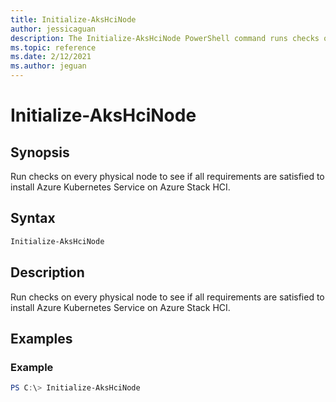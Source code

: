 ```yaml
---
title: Initialize-AksHciNode
author: jessicaguan
description: The Initialize-AksHciNode PowerShell command runs checks on every physical node to see if all requirements are satisfied to install AKS on Azure Stack HCI.
ms.topic: reference
ms.date: 2/12/2021
ms.author: jeguan
---
```



# Initialize-AksHciNode

## Synopsis
Run checks on every physical node to see if all requirements are satisfied to install Azure Kubernetes Service on Azure Stack HCI.

## Syntax

```powershell
Initialize-AksHciNode
```

## Description
Run checks on every physical node to see if all requirements are satisfied to install Azure Kubernetes Service on Azure Stack HCI.

## Examples

### Example
```powershell
PS C:\> Initialize-AksHciNode
```